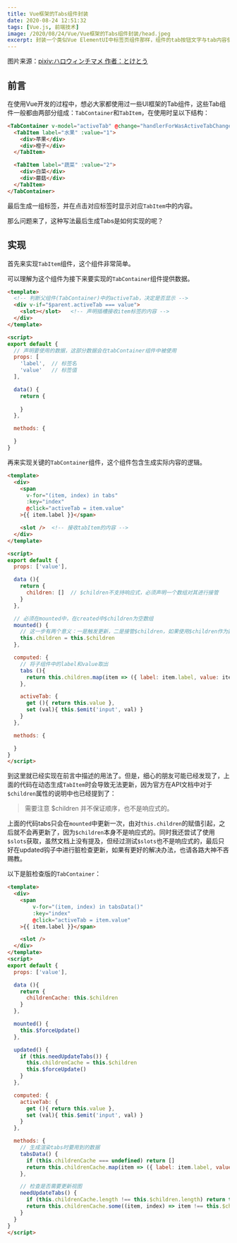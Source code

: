 ```yaml
---
title: Vue框架的Tabs组件封装
date: 2020-08-24 12:51:32
tags: [Vue.js, 前端技术]
image: /2020/08/24/Vue/Vue框架的Tabs组件封装/head.jpeg
excerpt: 封装一个类似Vue ElementUI中标签页组件那样，组件的tab按钮文字与tab内容使用同一组件设置的组件。
---
```


图片来源：[pixiv:ハロウィンチマメ 作者：とけとう](https://www.pixiv.net/artworks/59744468)

## 前言

在使用Vue开发的过程中，想必大家都使用过一些UI框架的Tab组件，这些Tab组件一般都由两部分组成：`TabContainer`和`TabItem`，在使用时呈以下结构：

``` html
<TabContainer v-model="activeTab" @change="handlerForWasActiveTabChanged">
  <TabItem label="水果" :value="1">
    <div>苹果</div>
    <div>橙子</div>
  </TabItem>

  <TabItem label="蔬菜" :value="2">
    <div>白菜</div>
    <div>蘑菇</div>
  </TabItem>
</TabContainer>
```

最后生成一组标签，并在点击对应标签时显示对应`TabItem`中的内容。

那么问题来了，这种写法最后生成Tabs是如何实现的呢？

## 实现

首先来实现`TabItem`组件，这个组件非常简单。

可以理解为这个组件为接下来要实现的`TabContainer`组件提供数据。

``` html
<template>
  <!-- 判断父组件(TabContainer)中的activeTab，决定是否显示 -->
  <div v-if="$parent.activeTab === value">
    <slot></slot>   <!-- 声明插槽接收item标签的内容 -->
  </div>
</template>

<script>
export default {
  // 声明要使用的数据，这部分数据会在tabContainer组件中被使用
  props: [
    'label',  // 标签名
    'value'   // 标签值
  ],   

  data() {
    return {
      
    }
  },

  methods: {

  }
}
```

再来实现关键的`TabContainer`组件，这个组件包含生成实际内容的逻辑。

``` html
<template>
  <div>
    <span 
      v-for="(item, index) in tabs" 
      :key="index" 
      @click="activeTab = item.value"
    >{{ item.label }}</span>

    <slot />  <!-- 接收tabItem的内容 -->
  </div>
</template>

<script>
export default {
  props: ['value'],

  data (){
    return {
      children: []  // $children不支持响应式，必须声明一个数组对其进行接管
    }
  },

  // 必须在mounted中，在created中$children为空数组
  mounted() {
    // 这一步有两个意义：一是触发更新，二是接管$children，如果使用$children作为数据源，会发现即使手动更新，$children的数据依然会慢上一拍(拿到的总是上一次的数据)
    this.children = this.$children   
  },

  computed: {
    // 将子组件中的label和value取出
    tabs (){
      return this.children.map(item => ({ label: item.label, value: item.value }))
    },

    activeTab: {
      get (){ return this.value },
      set (val){ this.$emit('input', val) }
    }
  },

  methods: {

  }
}
</script>
```

到这里就已经实现在前言中描述的用法了。但是，细心的朋友可能已经发现了，上面的代码在动态生成`TabItem`时会导致无法更新，因为官方在API文档中对于`$children`属性的说明中也已经提到了：
> 需要注意 $children 并不保证顺序，也不是响应式的。

上面的代码tabs只会在`mounted`中更新一次，由对`this.children`的赋值引起，之后就不会再更新了，因为`$children`本身不是响应式的。同时我还尝试了使用`$slots`获取，虽然文档上没有提及，但经过测试`$slots`也不是响应式的，最后只好在updated钩子中进行脏检查更新，如果有更好的解决办法，也请各路大神不吝赐教。

以下是脏检查版的`TabContainer`：

``` html
<template>
  <div>
    <span 
        v-for="(item, index) in tabsData()" 
        :key="index" 
        @click="activeTab = item.value"
    >{{ item.label }}</span>

    <slot />
  </div>
</template>
<script>
export default {
  props: ['value'],

  data (){
    return {
      childrenCache: this.$children
    }
  },

  mounted() {
    this.$forceUpdate()
  },

  updated() {
    if (this.needUpdateTabs()) {
      this.childrenCache = this.$children
      this.$forceUpdate()
    }
  },

  computed: {
    activeTab: {
      get (){ return this.value },
      set (val){ this.$emit('input', val) }
    }
  },

  methods: {
    // 生成渲染tabs时要用到的数据
    tabsData() {
      if (this.childrenCache === undefined) return []
      return this.childrenCache.map(item => ({ label: item.label, value: item.value }))
    },

    // 检查是否需要更新视图
    needUpdateTabs() {
      if (this.childrenCache.length !== this.$children.length) return true
      return this.childrenCache.some((item, index) => item !== this.$children[index])
    }
  }
}
</script>
```